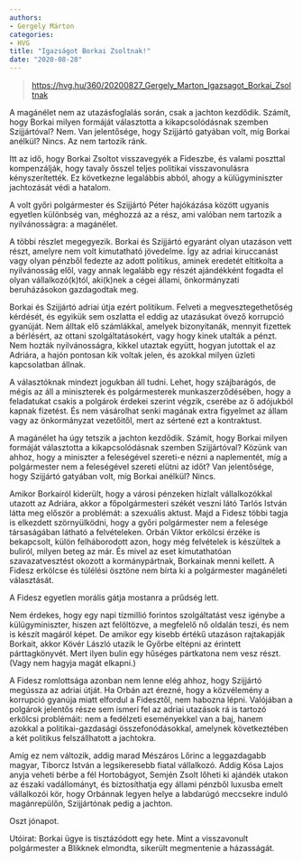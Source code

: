 ```yaml
---
authors:
- Gergely Márton
categories:
- HVG
title: "Igazságot Borkai Zsoltnak!"
date: "2020-08-28"
---
```


> https://hvg.hu/360/20200827_Gergely_Marton_Igazsagot_Borkai_Zsoltnak

A magánélet nem az utazásfoglalás során, csak a jachton kezdődik. Számít, hogy Borkai milyen formáját választotta a kikapcsolódásnak szemben Szijjártóval? Nem. Van jelentősége, hogy Szijjártó gatyában volt, míg Borkai anélkül? Nincs. Az nem tartozik ránk.

Itt az idő, hogy Borkai Zsoltot visszavegyék a Fideszbe, és valami poszttal kompenzálják, hogy tavaly ősszel teljes politikai visszavonulásra kényszerítették. Ez következne legalábbis abból, ahogy a külügyminiszter jachtozását védi a hatalom.

A volt győri polgármester és Szijjártó Péter hajókázása között ugyanis egyetlen különbség van, méghozzá az a rész, ami valóban nem tartozik a nyilvánosságra: a magánélet.

A többi részlet megegyezik. Borkai és Szijjártó egyaránt olyan utazáson vett részt, amelyre nem volt kimutatható jövedelme. Így az adriai kiruccanást vagy olyan pénzből fedezte az adott politikus, aminek eredetét eltitkolta a nyilvánosság elől, vagy annak legalább egy részét ajándékként fogadta el olyan vállalkozó(k)tól, aki(k)nek a cégei állami, önkormányzati beruházásokon gazdagodtak meg.

Borkai és Szijjártó adriai útja ezért politikum. Felveti a megvesztegethetőség kérdését, és egyikük sem oszlatta el eddig az utazásukat övező korrupció gyanúját. Nem álltak elő számlákkal, amelyek bizonyítanák, mennyit fizettek a bérlésért, az ottani szolgáltatásokért, vagy hogy kinek utalták a pénzt. Nem hozták nyilvánosságra, kikkel utaztak együtt, hogyan jutottak el az Adriára, a hajón pontosan kik voltak jelen, és azokkal milyen üzleti kapcsolatban állnak.

A választóknak mindezt jogukban áll tudni. Lehet, hogy szájbarágós, de mégis az áll a miniszterek és polgármesterek munkaszerződésében, hogy a feladatukat csakis a polgárok érdekei szerint végzik, cserébe az ő adójukból kapnak fizetést. És nem vásárolhat senki magának extra figyelmet az állam vagy az önkormányzat vezetőitől, mert az sértené ezt a kontraktust.

A magánélet  ha úgy tetszik  a jachton kezdődik. Számít, hogy Borkai milyen formáját választotta a kikapcsolódásnak szemben Szijjártóval? Közünk van ahhoz, hogy a miniszter a feleségével szereti-e nézni a naplementét, míg a polgármester nem a feleségével szereti elütni az időt? Van jelentősége, hogy Szijjártó gatyában volt, míg Borkai anélkül? Nincs.

Amikor Borkairól kiderült, hogy a városi pénzeken hizlalt vállalkozókkal utazott az Adriára, akkor a főpolgármesteri székét veszni látó Tarlós István látta meg először a problémát: a szexuális aktust. Majd a Fidesz többi tagja is elkezdett szörnyülködni, hogy a győri polgármester nem a felesége társaságában látható a felvételeken. Orbán Viktor erkölcsi érzéke is bekapcsolt, külön felháborodott azon, hogy még felvételek is készültek a buliról, milyen beteg az már. És mivel az eset kimutathatóan szavazatvesztést okozott a kormánypártnak, Borkainak menni kellett. A Fidesz erkölcse és túlélési ösztöne nem bírta ki a polgármester magánéleti választását.

A Fidesz egyetlen morális gátja mostanra a prűdség lett.

Nem érdekes, hogy egy napi tízmillió forintos szolgáltatást vesz igénybe a külügyminiszter, hiszen azt felöltözve, a megfelelő nő oldalán teszi, és nem is készít magáról képet. De amikor egy kisebb értékű utazáson rajtakapják Borkait, akkor Kövér László utazik le Győrbe eltépni az érintett párttagkönyvét. Mert ilyen bulin egy hűséges pártkatona nem vesz részt. (Vagy nem hagyja magát elkapni.)

A Fidesz romlottsága azonban nem lenne elég ahhoz, hogy Szijjártó megússza az adriai útját. Ha Orbán azt érezné, hogy a közvélemény a korrupció gyanúja miatt elfordul a Fidesztől, nem habozna lépni. Valójában a polgárok jelentős része sem ismeri fel az adriai utazások rá is tartozó erkölcsi problémáit: nem a fedélzeti eseményekkel van a baj, hanem azokkal a politikai-gazdasági összefonódásokkal, amelynek következtében a két politikus felszállhatott a jachtokra.

Amíg ez nem változik, addig marad Mészáros Lőrinc a leggazdagabb magyar, Tiborcz István a legsikeresebb fiatal vállalkozó. Addig Kósa Lajos anyja veheti bérbe a fél Hortobágyot, Semjén Zsolt lőheti ki ajándék utakon az északi vadállományt, és biztosíthatja egy állami pénzből luxusba emelt vállalkozói kör, hogy Orbánnak legyen helye a labdarúgó meccsekre induló magánrepülőn, Szijjártónak pedig a jachton.

Oszt jónapot.

Utóirat: Borkai ügye is tisztázódott egy hete. Mint a visszavonult polgármester a Blikknek elmondta, sikerült megmentenie a házasságát.
